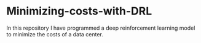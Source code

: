 # Minimizing-costs-with-DRL
 In this repository I have programmed a deep reinforcement learning model to minimize the costs of a data center.
